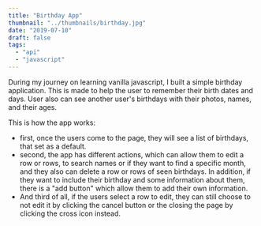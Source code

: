 ```yaml
---
title: "Birthday App"
thumbnail: "../thumbnails/birthday.jpg"
date: "2019-07-10"
draft: false
tags:
  - "api"
  - "javascript"
---
```


During my journey on learning vanilla javascript, I built a simple birthday application. This is made to help the user to remember their birth dates and days. User also can see another user's birthdays with their photos, names, and their ages.

This is how the app works:

- first, once the users come to the page, they will see a list of birthdays, that set as a default.
- second, the app has different actions, which can allow them to edit a row or rows, to search names or if they want to find a specific month, and they also can delete a row or rows of seen birthdays. In addition, if they want to include their birthday and some information about them, there is a "add button" which allow them to add their own information.
- And third of all, if the users select a row to edit, they can still choose to not edit it by clicking the cancel button or the closing the page by clicking the cross icon instead.
